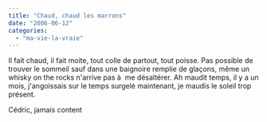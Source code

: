 ```yaml
---
title: "Chaud, chaud les marrons"
date: "2006-06-12"
categories: 
  - "ma-vie-la-vraie"
---
```


  
Il fait chaud, il fait moite, tout colle de partout, tout poisse. Pas possible de trouver le sommeil sauf dans une baignoire remplie de glaçons, même un whisky on the rocks n'arrive pas à  me désaltérer. Ah maudit temps, il y a un mois, j'angoissais sur le temps surgelé maintenant, je maudis le soleil trop présent.  
  
Cédric, jamais content
